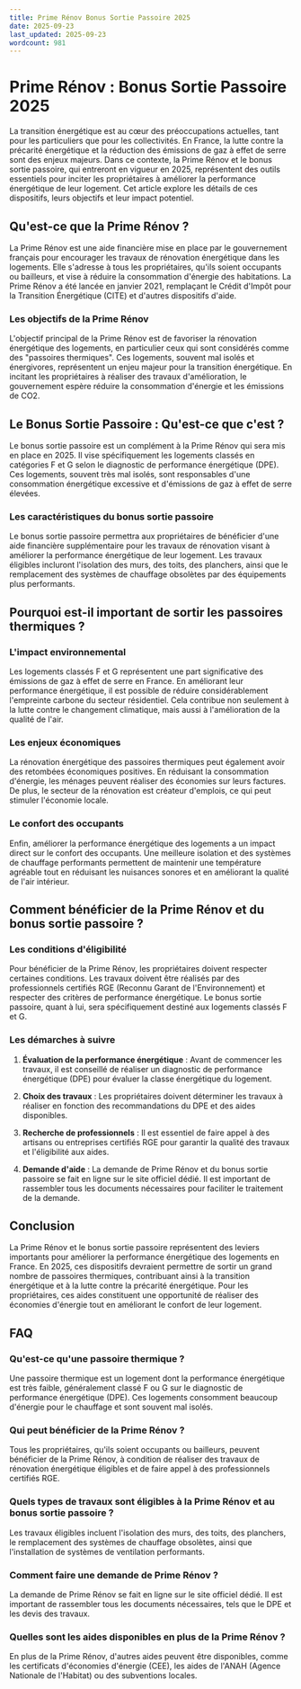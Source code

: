 ```yaml
---
title: Prime Rénov Bonus Sortie Passoire 2025
date: 2025-09-23
last_updated: 2025-09-23
wordcount: 981
---
```


# Prime Rénov : Bonus Sortie Passoire 2025

La transition énergétique est au cœur des préoccupations actuelles, tant pour les particuliers que pour les collectivités. En France, la lutte contre la précarité énergétique et la réduction des émissions de gaz à effet de serre sont des enjeux majeurs. Dans ce contexte, la Prime Rénov et le bonus sortie passoire, qui entreront en vigueur en 2025, représentent des outils essentiels pour inciter les propriétaires à améliorer la performance énergétique de leur logement. Cet article explore les détails de ces dispositifs, leurs objectifs et leur impact potentiel.

## Qu'est-ce que la Prime Rénov ?

La Prime Rénov est une aide financière mise en place par le gouvernement français pour encourager les travaux de rénovation énergétique dans les logements. Elle s'adresse à tous les propriétaires, qu'ils soient occupants ou bailleurs, et vise à réduire la consommation d'énergie des habitations. La Prime Rénov a été lancée en janvier 2021, remplaçant le Crédit d'Impôt pour la Transition Énergétique (CITE) et d'autres dispositifs d'aide.

### Les objectifs de la Prime Rénov

L'objectif principal de la Prime Rénov est de favoriser la rénovation énergétique des logements, en particulier ceux qui sont considérés comme des "passoires thermiques". Ces logements, souvent mal isolés et énergivores, représentent un enjeu majeur pour la transition énergétique. En incitant les propriétaires à réaliser des travaux d'amélioration, le gouvernement espère réduire la consommation d'énergie et les émissions de CO2.

## Le Bonus Sortie Passoire : Qu'est-ce que c'est ?

Le bonus sortie passoire est un complément à la Prime Rénov qui sera mis en place en 2025. Il vise spécifiquement les logements classés en catégories F et G selon le diagnostic de performance énergétique (DPE). Ces logements, souvent très mal isolés, sont responsables d'une consommation énergétique excessive et d'émissions de gaz à effet de serre élevées.

### Les caractéristiques du bonus sortie passoire

Le bonus sortie passoire permettra aux propriétaires de bénéficier d'une aide financière supplémentaire pour les travaux de rénovation visant à améliorer la performance énergétique de leur logement. Les travaux éligibles incluront l'isolation des murs, des toits, des planchers, ainsi que le remplacement des systèmes de chauffage obsolètes par des équipements plus performants.

## Pourquoi est-il important de sortir les passoires thermiques ?

### L'impact environnemental

Les logements classés F et G représentent une part significative des émissions de gaz à effet de serre en France. En améliorant leur performance énergétique, il est possible de réduire considérablement l'empreinte carbone du secteur résidentiel. Cela contribue non seulement à la lutte contre le changement climatique, mais aussi à l'amélioration de la qualité de l'air.

### Les enjeux économiques

La rénovation énergétique des passoires thermiques peut également avoir des retombées économiques positives. En réduisant la consommation d'énergie, les ménages peuvent réaliser des économies sur leurs factures. De plus, le secteur de la rénovation est créateur d'emplois, ce qui peut stimuler l'économie locale.

### Le confort des occupants

Enfin, améliorer la performance énergétique des logements a un impact direct sur le confort des occupants. Une meilleure isolation et des systèmes de chauffage performants permettent de maintenir une température agréable tout en réduisant les nuisances sonores et en améliorant la qualité de l'air intérieur.

## Comment bénéficier de la Prime Rénov et du bonus sortie passoire ?

### Les conditions d'éligibilité

Pour bénéficier de la Prime Rénov, les propriétaires doivent respecter certaines conditions. Les travaux doivent être réalisés par des professionnels certifiés RGE (Reconnu Garant de l'Environnement) et respecter des critères de performance énergétique. Le bonus sortie passoire, quant à lui, sera spécifiquement destiné aux logements classés F et G.

### Les démarches à suivre

1. **Évaluation de la performance énergétique** : Avant de commencer les travaux, il est conseillé de réaliser un diagnostic de performance énergétique (DPE) pour évaluer la classe énergétique du logement.
   
2. **Choix des travaux** : Les propriétaires doivent déterminer les travaux à réaliser en fonction des recommandations du DPE et des aides disponibles.

3. **Recherche de professionnels** : Il est essentiel de faire appel à des artisans ou entreprises certifiés RGE pour garantir la qualité des travaux et l'éligibilité aux aides.

4. **Demande d'aide** : La demande de Prime Rénov et du bonus sortie passoire se fait en ligne sur le site officiel dédié. Il est important de rassembler tous les documents nécessaires pour faciliter le traitement de la demande.

## Conclusion

La Prime Rénov et le bonus sortie passoire représentent des leviers importants pour améliorer la performance énergétique des logements en France. En 2025, ces dispositifs devraient permettre de sortir un grand nombre de passoires thermiques, contribuant ainsi à la transition énergétique et à la lutte contre la précarité énergétique. Pour les propriétaires, ces aides constituent une opportunité de réaliser des économies d'énergie tout en améliorant le confort de leur logement.

## FAQ

### Qu'est-ce qu'une passoire thermique ?

Une passoire thermique est un logement dont la performance énergétique est très faible, généralement classé F ou G sur le diagnostic de performance énergétique (DPE). Ces logements consomment beaucoup d'énergie pour le chauffage et sont souvent mal isolés.

### Qui peut bénéficier de la Prime Rénov ?

Tous les propriétaires, qu'ils soient occupants ou bailleurs, peuvent bénéficier de la Prime Rénov, à condition de réaliser des travaux de rénovation énergétique éligibles et de faire appel à des professionnels certifiés RGE.

### Quels types de travaux sont éligibles à la Prime Rénov et au bonus sortie passoire ?

Les travaux éligibles incluent l'isolation des murs, des toits, des planchers, le remplacement des systèmes de chauffage obsolètes, ainsi que l'installation de systèmes de ventilation performants.

### Comment faire une demande de Prime Rénov ?

La demande de Prime Rénov se fait en ligne sur le site officiel dédié. Il est important de rassembler tous les documents nécessaires, tels que le DPE et les devis des travaux.

### Quelles sont les aides disponibles en plus de la Prime Rénov ?

En plus de la Prime Rénov, d'autres aides peuvent être disponibles, comme les certificats d'économies d'énergie (CEE), les aides de l'ANAH (Agence Nationale de l'Habitat) ou des subventions locales.